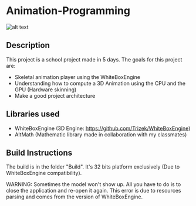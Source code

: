 # Animation-Programming

![alt text](https://raw.githubusercontent.com/BenjaminViranin/AnimationProgramming/master/_Animation-Programming\AnimationProgramming\Screenshots/to/screenshot_01.png)

## Description

This project is a school project made in 5 days. The goals for this project are:
- Skeletal animation player using the WhiteBoxEngine
- Understanding how to compute a 3D Animation using the CPU and the GPU (Hardware skinning)
- Make a good project architecture

## Libraries used
- WhiteBoxEngine (3D Engine: https://github.com/Trizek/WhiteBoxEngine)
- AltMath (Mathematic library made in collaboration with my classmates)

## Build Instructions
The build is in the folder "Build". It's 32 bits platform exclusively (Due to WhiteBoxEngine compatibility). 

WARNING: Sometimes the model won't show up. All you have to do is to close the application and re-open it again. This error is due to resources parsing and comes from the version of WhiteBoxEngine.
